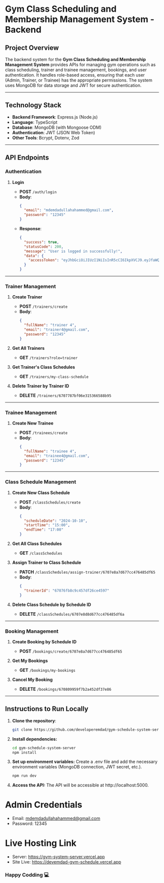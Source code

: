 # **Gym Class Scheduling and Membership Management System - Backend**

## **Project Overview**

The backend system for the **Gym Class Scheduling and Membership Management System** provides APIs for managing gym operations such as class scheduling, trainer and trainee management, bookings, and user authentication. It handles role-based access, ensuring that each user (Admin, Trainer, or Trainee) has the appropriate permissions. The system uses MongoDB for data storage and JWT for secure authentication.

---

## **Technology Stack**

- **Backend Framework**: Express.js (Node.js)
- **Language**: TypeScript
- **Database**: MongoDB (with Mongoose ODM)
- **Authentication**: JWT (JSON Web Token)
- **Other Tools**: Bcrypt, Dotenv, Zod

---

## **API Endpoints**

### **Authentication**

1. **Login**

   - **POST** `/auth/login`
   - **Body**:
     ```json
     {
       "email": "mdemdadullahahammed@gmail.com",
       "password": "12345"
     }
     ```
   - **Response**:
     ```json
     {
       "success": true,
       "statusCode": 200,
       "message": "User is logged in successfully!",
       "data": {
         "accessToken": "eyJhbGciOiJIUzI1NiIsInR5cCI6IkpXVCJ9.eyJfaWQiOiI2NzA3NWY4YzU0OTM1MDcyZWEyMDIyMDEiLCJmdWxsTmFtZSI6ImFkbWluIiwiZW1haWwiOiJtZGVtZGFkdWxsYWhhaGFtbWVkQGdtYWlsLmNvbSIsInJvbGUiOiJhZG1pbiIsImlhdCI6MTcyODY3NTMyNCwiZXhwIjoxNzI4NzYxNzI0fQ.dN1DoOMzCm-rieqoz4UNUREWShfAvtCAJSxgVlfMutM"
       }
     }
     ```

---

### **Trainer Management**

1. **Create Trainer**

   - **POST** `/trainers/create`
   - **Body**:
     ```json
     {
       "fullName": "trainer 4",
       "email": "trainer4@gmail.com",
       "password": "12345"
     }
     ```

2. **Get All Trainers**

   - **GET** `/trainers?role=trainer`

3. **Get Trainer's Class Schedules**

   - **GET** `/trainers/my-class-schedule`

4. **Delete Trainer by Trainer ID**

   - **DELETE** `/trainers/6707787bf06e315366588b95`

---

### **Trainee Management**

1. **Create New Trainee**

   - **POST** `/trainees/create`
   - **Body**:
     ```json
     {
       "fullName": "trainee 4",
       "email": "trainee4@gmail.com",
       "password": "12345"
     }
     ```

---

### **Class Schedule Management**

1. **Create New Class Schedule**

   - **POST** `/classSchedules/create`
   - **Body**:
     ```json
     {
       "scheduleDate": "2024-10-10",
       "startTime": "15:00",
       "endTime": "17:00"
     }
     ```

2. **Get All Class Schedules**

   - **GET** `/classSchedules`

3. **Assign Trainer to Class Schedule**

   - **PATCH** `/classSchedules/assign-trainer/6707e8a7d677cc476485df65`
   - **Body**:
     ```json
     {
       "trainerId": "67076fb8c9c457df26ce4597"
     }
     ```

4. **Delete Class Schedule by Schedule ID**

   - **DELETE** `/classSchedules/6707e8d8d677cc476485df6a`

---

### **Booking Management**

1. **Create Booking by Schedule ID**

   - **POST** `/bookings/create/6707e8a7d677cc476485df65`

2. **Get My Bookings**

   - **GET** `/bookings/my-bookings`

3. **Cancel My Booking**

   - **DELETE** `/bookings/670809959f7b2a452df37e86`

---

## **Instructions to Run Locally**

1. **Clone the repository**:
   ```bash
   git clone https://github.com/developeremdad/gym-schedule-system-server
   ```
2. **Install dependencies:**

   ```bash
   cd gym-schedule-system-server
   npm install
   ```

3. **Set up environment variables:** Create a .env file and add the necessary environment variables (MongoDB connection, JWT secret, etc.).
   ```bash
   npm run dev
   ```
4. **Access the API:** The API will be accessible at http://localhost:5000.

# Admin Credentials

- Email: mdemdadullahahammed@gmail.com
- Password: 12345

# Live Hosting Link

- Server: https://gym-system-server.vercel.app
- Site Live: https://devemdad-gym-schedule.vercel.app

### Happy Codding 💻
